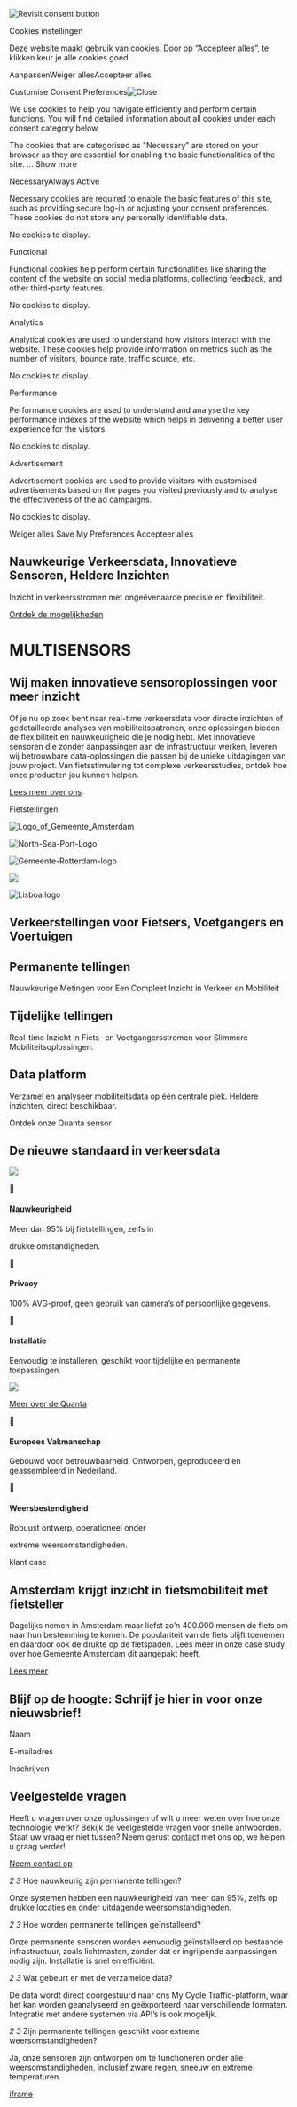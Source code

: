 ![Revisit consent button](https://multisensors.nl/wp-content/plugins/cookie-law-info/lite/frontend/images/revisit.svg)

Cookies instellingen

Deze website maakt gebruik van cookies. Door op “Accepteer alles”, te klikken keur je alle cookies goed.

AanpassenWeiger allesAccepteer alles

Customise Consent Preferences![Close](https://multisensors.nl/wp-content/plugins/cookie-law-info/lite/frontend/images/close.svg)

We use cookies to help you navigate efficiently and perform certain functions. You will find detailed information about all cookies under each consent category below.

The cookies that are categorised as "Necessary" are stored on your browser as they are essential for enabling the basic functionalities of the site. ... Show more

NecessaryAlways Active

Necessary cookies are required to enable the basic features of this site, such as providing secure log-in or adjusting your consent preferences. These cookies do not store any personally identifiable data.

No cookies to display.

Functional

Functional cookies help perform certain functionalities like sharing the content of the website on social media platforms, collecting feedback, and other third-party features.

No cookies to display.

Analytics

Analytical cookies are used to understand how visitors interact with the website. These cookies help provide information on metrics such as the number of visitors, bounce rate, traffic source, etc.

No cookies to display.

Performance

Performance cookies are used to understand and analyse the key performance indexes of the website which helps in delivering a better user experience for the visitors.

No cookies to display.

Advertisement

Advertisement cookies are used to provide visitors with customised advertisements based on the pages you visited previously and to analyse the effectiveness of the ad campaigns.

No cookies to display.

Weiger alles  Save My Preferences  Accepteer alles

## Nauwkeurige Verkeersdata,  Innovatieve Sensoren,  Heldere Inzichten

Inzicht in verkeersstromen met ongeëvenaarde precisie en flexibiliteit.

[Ontdek de mogelijkheden](https://multisensors.nl/oplossingen/)

# MULTISENSORS

## Wij maken innovatieve sensoroplossingen voor meer inzicht

Of je nu op zoek bent naar real-time verkeersdata voor directe inzichten of gedetailleerde analyses van mobiliteitspatronen, onze oplossingen bieden de flexibiliteit en nauwkeurigheid die je nodig hebt. Met innovatieve sensoren die zonder aanpassingen aan de infrastructuur werken, leveren wij betrouwbare data-oplossingen die passen bij de unieke uitdagingen van jouw project. Van fietsstimulering tot complexe verkeersstudies, ontdek hoe onze producten jou kunnen helpen.

[Lees meer over ons](https://multisensors.nl/over-ons)

Fietstellingen

![Logo_of_Gemeente_Amsterdam](https://multisensors.nl/wp-content/uploads/2024/09/Logo_of_Gemeente_Amsterdam.svg)

![North-Sea-Port-Logo](https://multisensors.nl/wp-content/uploads/2024/11/North-Sea-Port-Logo.png)

![Gemeente-Rotterdam-logo](https://multisensors.nl/wp-content/uploads/2024/09/Gemeente-Rotterdam-logo.png)

![](https://multisensors.nl/wp-content/uploads/2024/09/images-9.png)

![Lisboa logo](https://multisensors.nl/wp-content/uploads/2024/09/3-Lisbon.jpg)

## Verkeerstellingen voor Fietsers, Voetgangers en Voertuigen

## Permanente tellingen

Nauwkeurige Metingen voor Een Compleet Inzicht in Verkeer en Mobiliteit

## Tijdelijke tellingen

Real-time Inzicht in Fiets- en Voetgangersstromen voor Slimmere Mobiliteitsoplossingen.

## Data platform

Verzamel en analyseer mobiliteitsdata op één centrale plek. Heldere inzichten, direct beschikbaar.

Ontdek onze Quanta sensor

## De nieuwe standaard in verkeersdata

![](https://multisensors.nl/wp-content/uploads/2024/09/render.jpg)



#### Nauwkeurigheid

Meer dan 95% bij fietstellingen, zelfs in

drukke omstandigheden.



#### Privacy

100% AVG-proof, geen gebruik van camera’s of persoonlijke gegevens.



#### Installatie

Eenvoudig te installeren, geschikt voor tijdelijke en permanente toepassingen.

![](https://multisensors.nl/wp-content/uploads/2024/09/render-sensor.png)

[Meer over de Quanta](https://multisensors.nl/quanta)



#### Europees Vakmanschap

Gebouwd voor betrouwbaarheid. Ontworpen, geproduceerd en geassembleerd in Nederland.



#### Weersbestendigheid

Robuust ontwerp, operationeel onder

extreme weersomstandigheden.

klant case

## Amsterdam krijgt inzicht in fietsmobiliteit met fietsteller

Dagelijks nemen in Amsterdam maar liefst zo’n 400.000 mensen de fiets om naar hun bestemming te komen. De populariteit van de fiets blijft toenemen en daardoor ook de drukte op de fietspaden. Lees meer in onze case study over hoe Gemeente Amsterdam dit aangepakt heeft.

[Lees meer](https://multisensors.nl/?project=case-study-amsterdam)

## Blijf op de hoogte: Schrijf je hier in voor onze nieuwsbrief!

Naam

E-mailadres

Inschrijven

## Veelgestelde vragen

Heeft u vragen over onze oplossingen of wilt u meer weten over hoe onze technologie werkt? Bekijk de veelgestelde vragen voor snelle antwoorden. Staat uw vraag er niet tussen? Neem gerust [contact](https://multisensors.nl/contact/) met ons op, we helpen u graag verder!

[Neem contact op](https://multisensors.nl/contact)

_2_ _3_ Hoe nauwkeurig zijn permanente tellingen?

Onze systemen hebben een nauwkeurigheid van meer dan 95%, zelfs op drukke locaties en onder uitdagende weersomstandigheden.

_2_ _3_ Hoe worden permanente tellingen geïnstalleerd?

Onze permanente sensoren worden eenvoudig geïnstalleerd op bestaande infrastructuur, zoals lichtmasten, zonder dat er ingrijpende aanpassingen nodig zijn. Installatie is snel en efficiënt.

_2_ _3_ Wat gebeurt er met de verzamelde data?

De data wordt direct doorgestuurd naar ons My Cycle Traffic-platform, waar het kan worden geanalyseerd en geëxporteerd naar verschillende formaten. Integratie met andere systemen via API’s is ook mogelijk.

_2_ _3_ Zijn permanente tellingen geschikt voor extreme weersomstandigheden?

Ja, onze sensoren zijn ontworpen om te functioneren onder alle weersomstandigheden, inclusief zware regen, sneeuw en extreme temperaturen.

[iframe](https://www.google.com/recaptcha/api2/anchor?ar=1&k=6Lf6Zm8qAAAAAKocPQrwpHV4AvPDwTDlwhQU58vJ&co=aHR0cHM6Ly9tdWx0aXNlbnNvcnMubmw6NDQz&hl=en&v=jt8Oh2-Ue1u7nEbJQUIdocyd&size=invisible&cb=btkrvb6oywdu)
